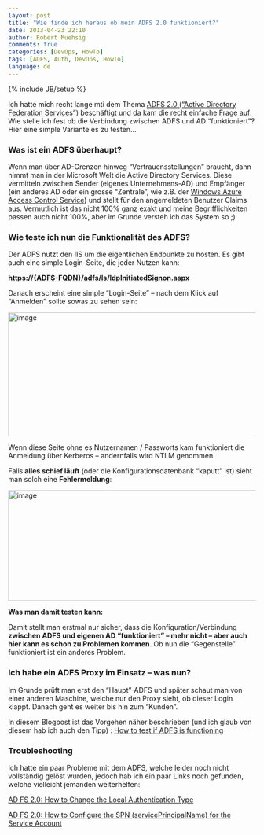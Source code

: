 ```yaml
---
layout: post
title: "Wie finde ich heraus ob mein ADFS 2.0 funktioniert?"
date: 2013-04-23 22:10
author: Robert Muehsig
comments: true
categories: [DevOps, HowTo]
tags: [ADFS, Auth, DevOps, HowTo]
language: de
---
```

{% include JB/setup %}
<p>Ich hatte mich recht lange mti dem Thema <a href="http://technet.microsoft.com/en-us/library/adfs2(v=ws.10).aspx">ADFS 2.0 (“Active Directory Federation Services”)</a> beschäftigt und da kam die recht einfache Frage auf: Wie stelle ich fest ob die Verbindung zwischen ADFS und AD “funktioniert”? Hier eine simple Variante es zu testen…</p> <h3>Was ist ein ADFS überhaupt?</h3> <p>Wenn man über AD-Grenzen hinweg “Vertrauensstellungen” braucht, dann nimmt man in der Microsoft Welt die Active Directory Services. Diese vermitteln zwischen Sender (eigenes Unternehmens-AD) und Empfänger (ein anderes AD oder ein grosse “Zentrale”, wie z.B. der <a href="http://en.wikipedia.org/wiki/Access_Control_Service">Windows Azure Access Control Service</a>) und stellt für den angemeldeten Benutzer Claims aus. Vermutlich ist das nicht 100% ganz exakt und meine Begrifflichkeiten passen auch nicht 100%, aber im Grunde versteh ich das System so ;)</p> <h3>Wie teste ich nun die Funktionalität des ADFS?</h3> <p>Der ADFS nutzt den IIS um die eigentlichen Endpunkte zu hosten. Es gibt auch eine simple Login-Seite, die jeder Nutzen kann:</p> <p><strong><a href="https://{ADFS-FQDN}/adfs/ls/IdpInitiatedSignon.aspx">https://{ADFS-FQDN}/adfs/ls/IdpInitiatedSignon.aspx</a></strong> <p>Danach erscheint eine simple “Login-Seite” – nach dem Klick auf “Anmelden” sollte sowas zu sehen sein: <p><a href="{{BASE_PATH}}/assets/wp-images-de/image1830.png"><img title="image" style="border-top: 0px; border-right: 0px; border-bottom: 0px; border-left: 0px; display: inline" border="0" alt="image" src="{{BASE_PATH}}/assets/wp-images-de/image_thumb983.png" width="558" height="252"></a>  <p>Wenn diese Seite ohne es Nutzernamen / Passworts kam funktioniert die Anmeldung über Kerberos – andernfalls wird NTLM genommen. <p>Falls<strong> alles schief läuft</strong> (oder die Konfigurationsdatenbank “kaputt” ist) sieht man solch eine <strong>Fehlermeldung</strong>: <p><a href="{{BASE_PATH}}/assets/wp-images-de/image1831.png"><img title="image" style="border-top: 0px; border-right: 0px; border-bottom: 0px; border-left: 0px; display: inline" border="0" alt="image" src="{{BASE_PATH}}/assets/wp-images-de/image_thumb984.png" width="550" height="225"></a>  <p><strong>Was man damit testen kann:</strong> <p>Damit stellt man erstmal nur sicher, dass die Konfiguration/Verbindung<strong> zwischen ADFS und eigenen AD “funktioniert” – mehr nicht – aber auch hier kann es schon zu Problemen kommen</strong>. Ob nun die “Gegenstelle” funktioniert ist ein anderes Problem. <h3>Ich habe ein ADFS Proxy im Einsatz – was nun?</h3> <p>Im Grunde prüft man erst den “Haupt”-ADFS und später schaut man von einer anderen Maschine, welche nur den Proxy sieht, ob dieser Login klappt. Danach geht es weiter bis hin zum “Kunden”. <p>In diesem Blogpost ist das Vorgehen näher beschrieben (und ich glaub von diesem hab ich auch den Tipp) : <a href="http://www.dagint.com/2011/10/how-to-test-if-adfs-is-functioning/">How to test if ADFS is functioning</a> <h3>Troubleshooting</h3> <p>Ich hatte ein paar Probleme mit dem ADFS, welche leider noch nicht vollständig gelöst wurden, jedoch hab ich ein paar Links noch gefunden, welche vielleicht jemanden weiterhelfen:</p> <p><a href="http://social.technet.microsoft.com/wiki/contents/articles/1600.ad-fs-2-0-how-to-change-the-local-authentication-type.aspx">AD FS 2.0: How to Change the Local Authentication Type</a></p> <p><a href="http://social.technet.microsoft.com/wiki/contents/articles/ad-fs-2-0-how-to-configure-the-spn-serviceprincipalname-for-the-service-account.aspx">AD FS 2.0: How to Configure the SPN (servicePrincipalName) for the Service Account</a></p>
